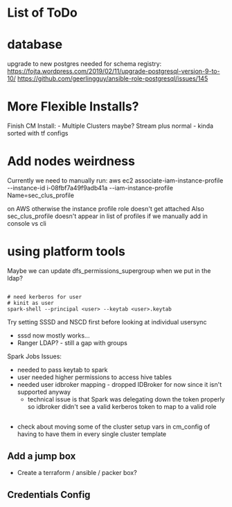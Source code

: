 # List of ToDo

# database
upgrade to new postgres needed for schema registry:
https://fojta.wordpress.com/2019/02/11/upgrade-postgresql-version-9-to-10/
https://github.com/geerlingguy/ansible-role-postgresql/issues/145

# More Flexible Installs?
Finish CM Install:
    - Multiple Clusters maybe? Stream plus normal
    - kinda sorted with tf configs

# Add nodes weirdness

Currently we need to manually run:
aws ec2 associate-iam-instance-profile --instance-id i-08fbf7a49f9adb41a --iam-instance-profile Name=sec_clus_profile

on AWS otherwise the instance profile role doesn't get attached
Also sec_clus_profile doesn't appear in list of profiles if we manually add in console vs cli

# using platform tools

Maybe we can update dfs_permissions_supergroup when we put in the ldap? 

```{bash}

# need kerberos for user
# kinit as user
spark-shell --principal <user> --keytab <user>.keytab

```

Try setting SSSD and NSCD first before looking at individual usersync
- sssd now mostly works...
- Ranger LDAP? - still a gap with groups


Spark Jobs Issues:
- needed to pass keytab to spark
- user needed higher permissions to access hive tables
- needed user idbroker mapping - dropped IDBroker for now since it isn't supported anyway
  - technical issue is that Spark was delegating down the token properly so idbroker didn't see a valid kerberos token to map to a valid role

##
- check about moving some of the cluster setup vars in cm_config of having to have them in every single cluster template

## Add a jump box

- Create a terraform / ansible / packer box?

## Credentials Config
  